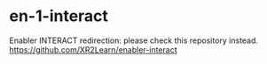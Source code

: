 # en-1-interact
Enabler INTERACT redirection: please check this repository instead.
https://github.com/XR2Learn/enabler-interact
